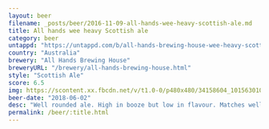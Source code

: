 ```yaml
---
layout: beer
filename: _posts/beer/2016-11-09-all-hands-wee-heavy-scottish-ale.md
title: All hands wee heavy Scottish ale
category: beer
untappd: "https://untappd.com/b/all-hands-brewing-house-wee-heavy-scottish-ale/2642054"
country: "Australia"
brewery: "All Hands Brewing House"
breweryURL: "/brewery/all-hands-brewing-house.html"
style: "Scottish Ale"
score: 6.5
img: https://scontent.xx.fbcdn.net/v/t1.0-0/p480x480/34158604_10156301083153745_623246260555481088_o.jpg?_nc_cat=105&_nc_ohc=es7tA4QrfB0AQnZyIju_sIvvvmP790gZ0buRSGEUtGyK8WhdsxC4aWovg&_nc_ht=scontent.xx&oh=7f13e8dac85c14458cd5066fffb6c356&oe=5E8882B5
beer-date: "2018-06-02"
desc: "Well rounded ale. High in booze but low in flavour. Matches well with salty food"
permalink: /beer/:title.html
---
```

